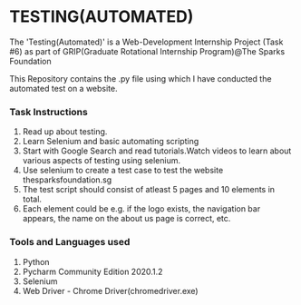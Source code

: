 # TESTING(AUTOMATED)

The 'Testing(Automated)' is a Web-Development Internship Project (Task #6) as part of GRIP(Graduate Rotational Internship Program)@The Sparks Foundation

This Repository contains the .py file using which I have conducted the automated test on a website.

### Task Instructions

1. Read up about testing.
2. Learn Selenium and basic automating scripting
3. Start with Google Search and read tutorials.Watch videos to learn about various aspects of testing using selenium.
4. Use selenium to create a test case to test the website thesparksfoundation.sg
5. The test script should consist of atleast 5 pages and 10 elements in total.
6. Each element could be e.g. if the logo exists, the navigation bar appears, the name on the about us page is correct, etc.

### Tools and Languages used 

1. Python
2. Pycharm Community Edition 2020.1.2
3. Selenium
4. Web Driver - Chrome Driver(chromedriver.exe)
